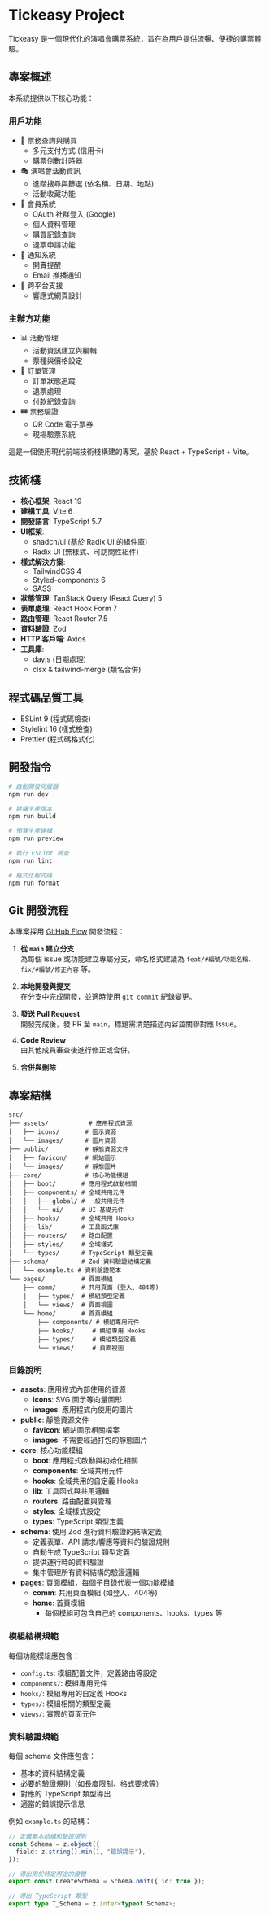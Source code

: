 # Tickeasy Project

Tickeasy 是一個現代化的演唱會購票系統，旨在為用戶提供流暢、便捷的購票體驗。

## 專案概述

本系統提供以下核心功能：

### 用戶功能

- 🎫 票務查詢與購買
  - 多元支付方式 (信用卡)
  - 購票倒數計時器
- 🎭 演唱會活動資訊
  - 進階搜尋與篩選 (依名稱、日期、地點)
  - 活動收藏功能
- 👤 會員系統
  - OAuth 社群登入 (Google)
  - 個人資料管理
  - 購買記錄查詢
  - 退票申請功能
- 🔔 通知系統
  - 開賣提醒
  - Email 推播通知
- 📱 跨平台支援
  - 響應式網頁設計

### 主辦方功能

- 📊 活動管理
  - 活動資訊建立與編輯
  - 票種與價格設定
- 💼 訂單管理
  - 訂單狀態追蹤
  - 退票處理
  - 付款紀錄查詢
- 🎟️ 票務驗證
  - QR Code 電子票券
  - 現場驗票系統

這是一個使用現代前端技術棧構建的專案，基於 React + TypeScript + Vite。

## 技術棧

- **核心框架**: React 19
- **建構工具**: Vite 6
- **開發語言**: TypeScript 5.7
- **UI框架**:
  - shadcn/ui (基於 Radix UI 的組件庫)
  - Radix UI (無樣式、可訪問性組件)
- **樣式解決方案**:
  - TailwindCSS 4
  - Styled-components 6
  - SASS
- **狀態管理**: TanStack Query (React Query) 5
- **表單處理**: React Hook Form 7
- **路由管理**: React Router 7.5
- **資料驗證**: Zod
- **HTTP 客戶端**: Axios
- **工具庫**:
  - dayjs (日期處理)
  - clsx & tailwind-merge (類名合併)

## 程式碼品質工具

- ESLint 9 (程式碼檢查)
- Stylelint 16 (樣式檢查)
- Prettier (程式碼格式化)

## 開發指令

```bash
# 啟動開發伺服器
npm run dev

# 建構生產版本
npm run build

# 預覽生產建構
npm run preview

# 執行 ESLint 檢查
npm run lint

# 格式化程式碼
npm run format
```

## Git 開發流程

本專案採用 [GitHub Flow](https://docs.github.com/en/get-started/quickstart/github-flow) 開發流程：

1. **從 `main` 建立分支**  
   為每個 issue 或功能建立專屬分支，命名格式建議為 `feat/#編號/功能名稱`、`fix/#編號/修正內容` 等。

2. **本地開發與提交**  
   在分支中完成開發，並適時使用 `git commit` 紀錄變更。

3. **發送 Pull Request**  
   開發完成後，發 PR 至 `main`，標題需清楚描述內容並關聯對應 Issue。

4. **Code Review**  
   由其他成員審查後進行修正或合併。

5. **合併與刪除**

## 專案結構

```
src/
├── assets/           # 應用程式資源
│   ├── icons/       # 圖示資源
│   └── images/      # 圖片資源
├── public/          # 靜態資源文件
│   ├── favicon/     # 網站圖示
│   └── images/      # 靜態圖片
├── core/            # 核心功能模組
│   ├── boot/       # 應用程式啟動相關
│   ├── components/ # 全域共用元件
│   │   ├── global/ # 一般共用元件
│   │   └── ui/     # UI 基礎元件
│   ├── hooks/      # 全域共用 Hooks
│   ├── lib/        # 工具函式庫
│   ├── routers/    # 路由配置
│   ├── styles/     # 全域樣式
│   └── types/      # TypeScript 類型定義
├── schema/         # Zod 資料驗證結構定義
│   └── example.ts # 資料驗證範本
└── pages/          # 頁面模組
    ├── comm/       # 共用頁面 (登入、404等)
    │   ├── types/  # 模組類型定義
    │   └── views/  # 頁面視圖
    └── home/       # 首頁模組
        ├── components/ # 模組專用元件
        ├── hooks/     # 模組專用 Hooks
        ├── types/     # 模組類型定義
        └── views/     # 頁面視圖
```

### 目錄說明

- **assets**: 應用程式內部使用的資源
  - **icons**: SVG 圖示等向量圖形
  - **images**: 應用程式內使用的圖片
- **public**: 靜態資源文件
  - **favicon**: 網站圖示相關檔案
  - **images**: 不需要經過打包的靜態圖片
- **core**: 核心功能模組
  - **boot**: 應用程式啟動與初始化相關
  - **components**: 全域共用元件
  - **hooks**: 全域共用的自定義 Hooks
  - **lib**: 工具函式與共用邏輯
  - **routers**: 路由配置與管理
  - **styles**: 全域樣式設定
  - **types**: TypeScript 類型定義
- **schema**: 使用 Zod 進行資料驗證的結構定義
  - 定義表單、API 請求/響應等資料的驗證規則
  - 自動生成 TypeScript 類型定義
  - 提供運行時的資料驗證
  - 集中管理所有資料結構的驗證邏輯
- **pages**: 頁面模組，每個子目錄代表一個功能模組
  - **comm**: 共用頁面模組 (如登入、404等)
  - **home**: 首頁模組
    - 每個模組可包含自己的 components、hooks、types 等

### 模組結構規範

每個功能模組應包含：

- `config.ts`: 模組配置文件，定義路由等設定
- `components/`: 模組專用元件
- `hooks/`: 模組專用的自定義 Hooks
- `types/`: 模組相關的類型定義
- `views/`: 實際的頁面元件

### 資料驗證規範

每個 schema 文件應包含：

- 基本的資料結構定義
- 必要的驗證規則（如長度限制、格式要求等）
- 對應的 TypeScript 類型導出
- 適當的錯誤提示信息

例如 `example.ts` 的結構：

```typescript
// 定義基本結構和驗證規則
const Schema = z.object({
  field: z.string().min(1, "錯誤提示"),
});

// 導出用於特定用途的變體
export const CreateSchema = Schema.omit({ id: true });

// 導出 TypeScript 類型
export type T_Schema = z.infer<typeof Schema>;
```
